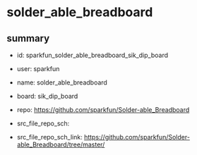 # solder_able_breadboard
 
## summary 
* id: sparkfun_solder_able_breadboard_sik_dip_board
* user: sparkfun
* name: solder_able_breadboard
* board: sik_dip_board
* repo: https://github.com/sparkfun/Solder-able_Breadboard



* src_file_repo_sch: 
* src_file_repo_sch_link: https://github.com/sparkfun/Solder-able_Breadboard/tree/master/






